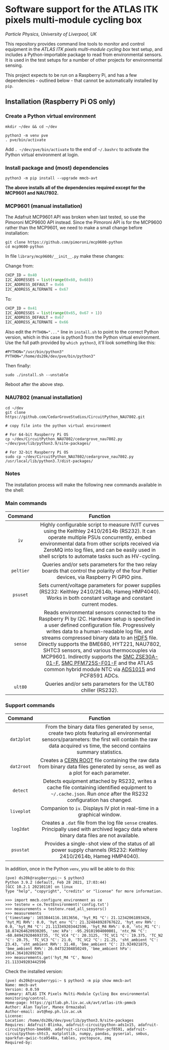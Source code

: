 # Software support for the ATLAS ITK pixels multi-module cycling box

*Particle Physics, University of Liverpool, UK*

This repository provides command line tools to monitor and control equipment in the *ATLAS ITK pixels multi-module cycling box* test setup, and includes a Python-importable package to read from environmental sensors. It is used in the test setups for a number of other projects for environmental sensing.

This project expects to be run on a Raspberry Pi, and has a few dependencies - outlined below - that cannot be automatically installed by `pip`.


## Installation (Raspberry Pi OS only)

### Create a Python virtual environment

```shell
mkdir ~/dev && cd ~/dev

python3 -m venv pve
. pve/bin/activate
```

Add `. ~/dev/pve/bin/activate` to the end of `~/.bashrc` to activate the Python virtual environment at login.

### Install package and (most) dependencies

```
python3 -m pip install --upgrade mmcb-avt
```

**The above installs all of the dependencies required except for the MCP9601 and NAU7802.**

### MCP9601 (manual installation)

The Adafruit MCP9601 API was broken when last tested, so use the Pimoroni MCP9600 API instead. Since the Pimoroni API is for the MCP9600 rather than the MCP9601, we need to make a small change before installation:

```shell
git clone https://github.com/pimoroni/mcp9600-python
cd mcp9600-python
```

In file `library/mcp9600/__init__.py` make these changes:

Change from:

```python
CHIP_ID = 0x40
I2C_ADDRESSES = list(range(0x60, 0x68))
I2C_ADDRESS_DEFAULT = 0x66
I2C_ADDRESS_ALTERNATE = 0x67
```

To:

```python
CHIP_ID = 0x41
I2C_ADDRESSES = list(range(0x65, 0x67 + 1))
I2C_ADDRESS_DEFAULT = 0x67
I2C_ADDRESS_ALTERNATE = 0x66
```

Also edit the `PYTHON="..."` line in `install.sh` to point to the correct Python version, which in this case is python3 from the Python virtual environment. Use the full path provided by `which python3`, it'll look something like this:

```shell
#PYTHON="/usr/bin/python3"
PYTHON="/home/ds20k/dev/pve/bin/python3"
```

Then finally:

```shell
sudo ./install.sh --unstable
```

Reboot after the above step.

### NAU7802 (manual installation)

```shell
cd ~/dev
git clone https://github.com/CedarGroveStudios/CircuitPython_NAU7802.git

# copy file into the python virtual environment

# For 64-bit Raspberry Pi OS
cp ~/dev/CircuitPython_NAU7802/cedargrove_nau7802.py ~/dev/pve/lib/python3.9/site-packages/

# For 32-bit Raspberry Pi OS
sudo cp ~/dev/CircuitPython_NAU7802/cedargrove_nau7802.py /usr/local/lib/python3.7/dist-packages/
```

### Notes

The installation process will make the following new commands available in the shell:

### Main commands

|Command|Function|
|:---:|:---:|
|`iv`|Highly configurable script to measure IV/IT curves using the Keithley 2410/2614b (RS232). It can operate multiple PSUs concurrently, embed environmental data from other scripts received via ZeroMQ into log files, and can be easily used in shell scripts to automate tasks such as HV-cycling.|
|`peltier`|Queries and/or sets parameters for the two relay boards that control the polarity of the four Peltier devices, via Raspberry Pi GPIO pins.|
|`psuset`|Sets current/voltage parameters for power supplies (RS232: Keithley 2410/2614b, Hameg HMP4040). Works in both constant voltage and constant current modes.|
|`sense`|Reads environmental sensors connected to the Raspberry Pi by I2C. Hardware setup is specified in a user defined configuration file. Progressively writes data to a human-readable log file, and streams compressed binary data to an [HDF5](https://www.hdfgroup.org/solutions/hdf5/) file. Directly supports the BME680, HYT221, NAU7802, SHTC3 sensors, and various thermocouples via MCP9601. Indirectly supports the [SMC ZSE30A-01-F](https://www.smcpneumatics.com/ZSE30A-01-F.html), [SMC PFM725S-F01-F](https://www.smcpneumatics.com/PFM725S-F01-F.html) and the ATLAS common hybrid module NTC via [ADS1015](https://www.ti.com/product/ADS1015) and PCF8591 ADCs.|
|`ult80`|Queries and/or sets parameters for the ULT80 chiller (RS232).|


### Support commands

|Command|Function|
|:---:|:---:|
|`dat2plot`|From the binary data files generated by `sense`, create two plots featuring all environmental sensors/parameters: the first will contain the raw data acquired vs time, the second contains summary statistics.|
|`dat2root`|Creates a [CERN ROOT](https://root.cern.ch) file containing the raw data from binary data files generated by `sense`, as well as a plot for each parameter.|
|`detect`|Detects equipment attached by RS232, writes a cache file containing identified equipment to `~/.cache.json`. Run *once* after the RS232 configuration has changed.|
|`liveplot`|Companion to `iv`. Displays IV plot in real-time in a graphical window.|
|`log2dat`|Creates a `.dat` file from the log file `sense` creates. Principally used with archived legacy data where binary data files are not available.|
|`psustat`|Provides a single-shot view of the status of all power supply channels (RS232: Keithley 2410/2614b, Hameg HMP4040).|


In addition, once in the Python `venv`, you will be able to do this:

```console
(pve) ds20k@raspberrypi:~ $ python3
Python 3.9.2 (default, Feb 28 2021, 17:03:44) 
[GCC 10.2.1 20210110] on linux
Type "help", "copyright", "credits" or "license" for more information.

>>> import mmcb.configure_environment as ce
>>> testenv = ce.TestEnvironment('config.txt')
>>> measurements = testenv.read_all_sensors()
>>> measurements
{'timestamp': 1653844116.1013656, 'hyt_M1 °C': 21.12342061893426, 'hyt_M1 RH%': 0.0, 'hyt_env °C': 21.324848928767622, 'hyt_env RH%': 0.0, 'hyt_M4 °C': 21.113349203442596, 'hyt_M4 RH%': 0.0, 'ntc_M1 °C': 18.874264620930205, 'smc kPa': -95.29101904000001, 'ntc_M4 °C': -60.849429204693735, 'TC_VC4 °C': 20.3125, 'TC_VC1 °C': 19.375, 'TC_N2 °C': 20.75, 'TC_VC3 °C': 21.0, 'TC_VC2 °C': 21.25, 'sht_ambient °C': 23.43, 'sht_ambient RH%': 31.48, 'bme_ambient °C': 23.924921875, 'bme_ambient RH%': 26.04732304850249, 'bme_ambient hPa': 1014.36410289236}
>>> measurements.get('hyt_M4 °C', None)
21.113349203442596
```

Check the installed version:

```console
(pve) ds20k@raspberrypi:~ $ python3 -m pip show mmcb-avt
Name: mmcb-avt
Version: 0.0.59
Summary: ATLAS ITK Pixels Multi-Module Cycling Box environmental monitoring/control.
Home-page: https://gitlab.ph.liv.ac.uk/avt/atlas-itk-pmmcb
Author: Alan Taylor, Manex Ormazabal
Author-email: avt@hep.ph.liv.ac.uk
License:
Location: /home/ds20k/dev/pve/lib/python3.9/site-packages
Requires: Adafruit-Blinka, adafruit-circuitpython-ads1x15, adafruit-circuitpython-bme680, adafruit-circuitpython-pcf8591, adafruit-circuitpython-shtc3, matplotlib, numpy, pandas, pyserial, smbus, sparkfun-qwiic-tca9548a, tables, yoctopuce, zmq
Required-by:
```
